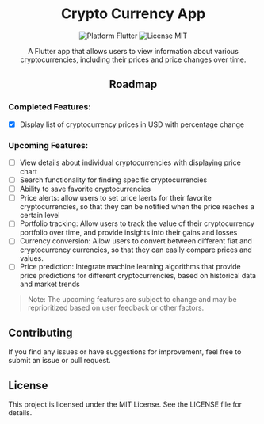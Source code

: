 <h1 align="center">Crypto Currency App</h1>
<p align="center">
  <img src="https://img.shields.io/badge/platform-Flutter-blue.svg" alt="Platform Flutter"/>
  <img src="https://img.shields.io/badge/license-MIT-blue.svg" alt="License MIT"/>
</p>
<p align="center">A Flutter app that allows users to view information about various cryptocurrencies, including their prices and price changes over time.</p>

<h2 align="center">Roadmap</h2>
<h3>Completed Features:</h3>

- [x] Display list of cryptocurrency prices in USD with percentage change

<h3>Upcoming Features:</h3>

- [ ] View details about individual cryptocurrencies with displaying price chart
- [ ] Search functionality for finding specific cryptocurrencies
- [ ] Ability to save favorite cryptocurrencies
- [ ] Price alerts: allow users to set price laerts for their favorite cryptocurrencies, so that they can be notified when the price reaches a certain level
- [ ] Portfolio tracking: Allow users to track the value of their cryptocurrency portfolio over time, and provide insights into their gains and losses
- [ ] Currency conversion: Allow users to convert between different fiat and cryptocurrency currencies, so that they can easily compare prices and values.
- [ ] Price prediction: Integrate machine learning algorithms that provide price predictions for different cryptocurrencies, based on historical data and market trends

> Note: The upcoming features are subject to change and may be reprioritized based on user feedback or other factors.

<h2>Contributing</h2>
If you find any issues or have suggestions for improvement, feel free to submit an issue or pull request.

<h2>License</h2>
This project is licensed under the MIT License. See the LICENSE file for details.
